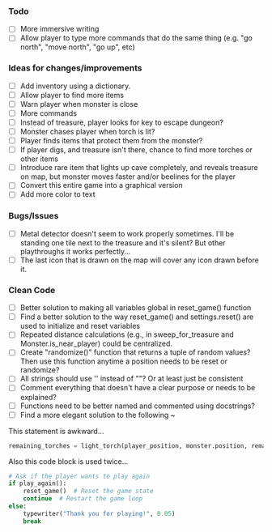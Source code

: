 ### Todo
- [ ] More immersive writing
- [ ] Allow player to type more commands that do the same thing (e.g. "go north", "move north", "go up", etc)

### Ideas for changes/improvements
- [ ] Add inventory using a dictionary.
- [ ] Allow player to find more items
- [ ] Warn player when monster is close
- [ ] More commands
- [ ] Instead of treasure, player looks for key to escape dungeon?
- [ ] Monster chases player when torch is lit?
- [ ] Player finds items that protect them from the monster?
- [ ] If player digs, and treasure isn't there, chance to find more torches or other items
- [ ] Introduce rare item that lights up cave completely, and reveals treasure on map, but monster moves faster and/or beelines for the player
- [ ] Convert this entire game into a graphical version
- [ ] Add more color to text

### Bugs/Issues
- [ ] Metal detector doesn't seem to work properly sometimes. I'll be standing one tile next to the treasure and it's silent? But other playthroughs it works perfectly...
- [ ] The last icon that is drawn on the map will cover any icon drawn before it.

### Clean Code
- [ ] Better solution to making all variables global in reset_game() function
- [ ] Find a better solution to the way reset_game() and settings.reset() are used to initialize and reset variables
- [ ] Repeated distance calculations (e.g., in sweep_for_treasure and Monster.is_near_player) could be centralized.
- [ ] Create "randomize()" function that returns a tuple of random values? Then use this function anytime a position needs to be reset or randomize?
- [ ] All strings should use '' instead of ""? Or at least just be consistent
- [ ] Comment everything that doesn't have a clear purpose or needs to be explained?
- [ ] Functions need to be better named and commented using docstrings?
- [ ] Find a more elegant solution to the following ~

This statement is awkward...
```Python
remaining_torches = light_torch(player_position, monster.position, remaining_torches)
```

Also this code block is used twice...
```Python
# Ask if the player wants to play again
if play_again():
    reset_game()  # Reset the game state
    continue  # Restart the game loop
else:
    typewriter("Thank you for playing!", 0.05)
    break
```